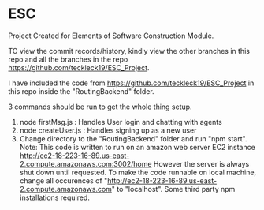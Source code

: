 # ESC

Project Created for Elements of Software Construction Module. 

TO view the commit records/history, kindly view the other branches in this repo and all the branches in the repo https://github.com/teckleck19/ESC_Project.

I have included the code from https://github.com/teckleck19/ESC_Project in this repo inside the "RoutingBackend" folder.

3 commands should be run to get the whole thing setup.

1) node firstMsg.js : Handles User login and chatting with agents
2) node createUser.js : Handles signing up as a new user
3) Change directory to the "RoutingBackend" folder and run "npm start".
Note: This code is written to run on an amazon web server EC2 instance http://ec2-18-223-16-89.us-east-2.compute.amazonaws.com:3002/home
However the server is always shut down until requested. To make the code runnable on local machine, change all occurences of "http://ec2-18-223-16-89.us-east-2.compute.amazonaws.com" to "localhost".
Some third party npm installations required. 
